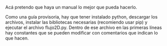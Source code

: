 Acá pretendo que haya un manual lo mejor que pueda hacerlo.

Como una guía provisoria, hay que tener instalado python, descargar los archivos, instalar las bibliotecas necesarias (recomiendo usar pip) y ejecutar el archivo flujo2D.py.
Dentro de ese archivo en las primeras líneas hay constantes que se pueden modificar con comentarios que indican lo que hacen.
